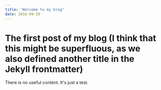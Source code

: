 ```yaml
---
title: "Welcome to my blog"
date: 2018-09-20
---
```


# The first post of my blog (I think that this might be superfluous, as we also defined another title in the Jekyll frontmatter)

There is no useful content. It's just a test.
